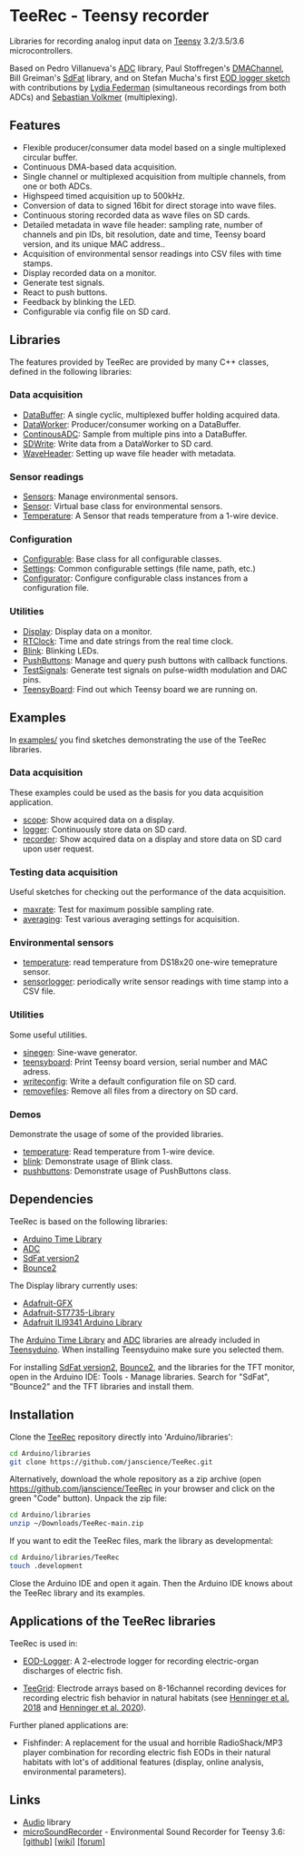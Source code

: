# TeeRec - Teensy recorder

Libraries for recording analog input data on [Teensy](https://www.pjrc.com/teensy/) 3.2/3.5/3.6 microcontrollers.

Based on Pedro Villanueva's [ADC](https://github.com/pedvide/ADC)
library, Paul Stoffregen's
[DMAChannel](https://github.com/PaulStoffregen/cores/tree/master/teensy3),
Bill Greiman's [SdFat](https://github.com/greiman/SdFat) library, and
on Stefan Mucha's first
[EOD logger sketch](https://github.com/muchaste/EOD-Logger/tree/master/eodlogger_v1)
with contributions by
[Lydia Federman](https://github.com/LydiaFe/EOD-Logger)
(simultaneous recordings from both ADCs) and
[Sebastian Volkmer](https://github.com/SebastianVol/EOD-Logger/blob/master/eodlogger_2channel_barebone/eodlogger_8channel.ino)
(multiplexing).


## Features

- Flexible producer/consumer data model based on a single multiplexed circular buffer.
- Continuous DMA-based data acquisition.
- Single channel or multiplexed acquisition from multiple channels, from one or both ADCs.
- Highspeed timed acquisition up to 500kHz.
- Conversion of data to signed 16bit for direct storage into wave files.
- Continuous storing recorded data as wave files on SD cards.
- Detailed metadata in wave file header: sampling rate, number of
  channels and pin IDs, bit resolution, date and time, Teensy board
  version, and its unique MAC address..
- Acquisition of environmental sensor readings into CSV files with time stamps.
- Display recorded data on a monitor.
- Generate test signals.
- React to push buttons.
- Feedback by blinking the LED.
- Configurable via config file on SD card.


## Libraries

The features provided by TeeRec are provided by many C++ classes,
defined in the following libraries:

### Data acquisition

- [DataBuffer](src/DataBuffer.h): A single cyclic, multiplexed buffer holding acquired data.
- [DataWorker](src/DataWorker.h): Producer/consumer working on a DataBuffer.
- [ContinousADC](src/ContinuousADC.h): Sample from multiple pins into a DataBuffer.
- [SDWrite](src/SDWrite.h): Write data from a DataWorker to SD card.
- [WaveHeader](src/WaveHeader.h): Setting up wave file header with metadata.

### Sensor readings

- [Sensors](src/Sensors.h): Manage environmental sensors.
- [Sensor](src/Sensor.h): Virtual base class for environmental sensors.
- [Temperature](src/Temperature.h): A Sensor that reads temperature from a 1-wire device.

### Configuration

- [Configurable](src/Configurable.h): Base class for all configurable classes.
- [Settings](src/Settings.h): Common configurable settings (file name, path, etc.)
- [Configurator](src/Configuration.h): Configure configurable class instances from a configuration file.

### Utilities

- [Display](src/Display.h): Display data on a monitor.
- [RTClock](src/RTClock.h): Time and date strings from the real time clock.
- [Blink](src/Blink.h): Blinking LEDs.
- [PushButtons](src/PushButtons.h): Manage and query push buttons with callback functions.
- [TestSignals](src/TestSignals.h): Generate test signals on pulse-width modulation and DAC pins.
- [TeensyBoard](src/TeensyBoard.h): Find out which Teensy board we are running on.


## Examples

In [examples/](examples) you find sketches demonstrating the use of
the TeeRec libraries.

### Data acquisition

These examples could be used as the basis for you data acquisition application.

- [scope](examples/scope): Show acquired data on a display.
- [logger](examples/logger): Continuously store data on SD card.
- [recorder](examples/recorder): Show acquired data on a display and store data on SD card upon user request.

### Testing data acquisition

Useful sketches for checking out the performance of the data acquisition.

- [maxrate](examples/maxrate): Test for maximum possible sampling rate.
- [averaging](examples/averaging): Test various averaging settings for acquisition.

### Environmental sensors

- [temperature](examples/temperature): read temperature from DS18x20 one-wire temeprature sensor.
- [sensorlogger](examples/sensorlogger): periodically write sensor readings with time stamp into a CSV file.

### Utilities

Some useful utilities.

- [sinegen](examples/sinegen): Sine-wave generator.
- [teensyboard](examples/teensyboard): Print Teensy board version, serial number and MAC adress.
- [writeconfig](examples/writeconfig): Write a default configuration file on SD card.
- [removefiles](examples/removefiles): Remove all files from a directory on SD card.

### Demos

Demonstrate the usage of some of the provided libraries.

- [temperature](examples/temperature): Read temperature from 1-wire device.
- [blink](examples/blink): Demonstrate usage of Blink class.
- [pushbuttons](examples/pushbuttons): Demonstrate usage of PushButtons class.


## Dependencies

TeeRec is based on the following libraries:

- [Arduino Time Library](https://github.com/PaulStoffregen/Time)
- [ADC](https://github.com/pedvide/ADC)
- [SdFat version2](https://github.com/greiman/SdFat)
- [Bounce2](https://github.com/thomasfredericks/Bounce2)

The Display library currently uses:

- [Adafruit-GFX](https://github.com/adafruit/Adafruit-GFX-Library)
- [Adafruit-ST7735-Library](https://github.com/adafruit/Adafruit-ST7735-Library)
- [Adafruit ILI9341 Arduino Library](https://github.com/adafruit/Adafruit_ILI9341)


The [Arduino Time Library](https://github.com/PaulStoffregen/Time) and
[ADC](https://github.com/pedvide/ADC) libraries are already included
in [Teensyduino](https://www.pjrc.com/teensy/teensyduino.html). When
installing Teensyduino make sure you selected them.

For installing [SdFat version2](https://github.com/greiman/SdFat),
[Bounce2](https://github.com/thomasfredericks/Bounce2), and the
libraries for the TFT monitor, open in the Arduino IDE: Tools - Manage
libraries. Search for "SdFat", "Bounce2" and the TFT libraries and
install them.


## Installation

Clone the [TeeRec](https://github.com/janscience/TeeRec) repository
directly into 'Arduino/libraries':
```sh
cd Arduino/libraries
git clone https://github.com/janscience/TeeRec.git
```

Alternatively, download the whole repository as a zip archive (open
https://github.com/janscience/TeeRec in your browser and click on the
green "Code" button). Unpack the zip file:
```sh
cd Arduino/libraries
unzip ~/Downloads/TeeRec-main.zip
```

If you want to edit the TeeRec files, mark the library as developmental:
```sh
cd Arduino/libraries/TeeRec
touch .development
```

Close the Arduino IDE and open it again. Then the Arduino IDE knows
about the TeeRec library and its examples.


## Applications of the TeeRec libraries

TeeRec is used in:

- [EOD-Logger](https://github.com/muchaste/EOD-Logger): A 2-electrode
  logger for recording electric-organ discharges of electric fish.

- [TeeGrid](https://github.com/janscience/TeeGrid): Electrode arrays
  based on 8-16channel recording devices for recording electric fish
  behavior in natural habitats (see [Henninger et
  al. 2018](https://doi.org/10.1523/JNEUROSCI.0350-18.2018) and
  [Henninger et al. 2020](https://doi.org/10.1242/jeb.206342)).

Further planed applications are:

- Fishfinder: A replacement for the usual and horrible RadioShack/MP3
  player combination for recording electric fish EODs in their natural
  habitats with lot's of additional features (display, online
  analysis, environmental parameters).


## Links

- [Audio](https://github.com/PaulStoffregen/Audio) library
- [microSoundRecorder](https://github.com/WMXZ-EU/microSoundRecorder) - Environmental Sound Recorder for Teensy 3.6:
  [[github]](https://github.com/WMXZ-EU/microSoundRecorder)
  [[wiki]](https://github.com/WMXZ-EU/microSoundRecorder/wiki/Hardware-setup)
  [[forum]](https://forum.pjrc.com/threads/52175?p=185386&viewfull=1#post185386)